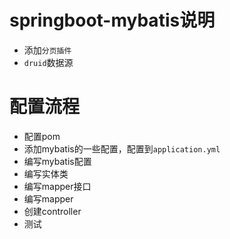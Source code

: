 # springboot-mybatis说明

- 添加`分页插件`
- `druid`数据源

# 配置流程

* 配置pom
* 添加mybatis的一些配置，配置到`application.yml`
* 编写mybatis配置
* 编写实体类
* 编写mapper接口
* 编写mapper
* 创建controller
* 测试


